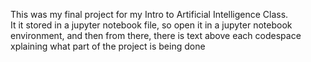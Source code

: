 This was my final project for my Intro to Artificial Intelligence Class.  
It it stored in a jupyter notebook file, so open it in a jupyter notebook environment, and then from there, there is text above each codespace xplaining what part of the project is being done
